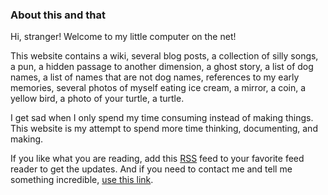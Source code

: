 <weather-snitch></weather-snitch>

### About this and that

Hi, stranger! Welcome to my little computer on the net!

This website contains a wiki, several blog posts, a collection of silly songs,
a pun, a hidden passage to another dimension, a ghost story, a list of dog names, a list of names
that are not dog names, references to my early memories, several photos of
myself eating ice cream, a mirror, a coin, a yellow bird, a photo of your turtle, a
turtle.

I get sad when I only spend my time consuming instead of making things. This website
is my attempt to spend more time thinking, documenting, and making.

If you like what you are reading, add this [RSS](/feed.xml) feed to your favorite feed reader to get the updates. And if you need to contact me and tell me something incredible, [use this link](https://javier.computer/contact).

